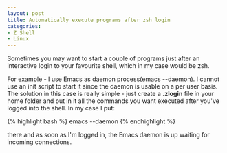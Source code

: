 ```yaml
---
layout: post
title: Automatically execute programs after zsh login
categories:
- Z Shell
- Linux
---
```


Sometimes you may want to start a couple of programs just after an
interactive login to your favourite shell, which in my case would be
zsh. 

For example - I use Emacs as daemon process(emacs --daemon). I cannot use an init
script to start it since the daemon is usable on a per user basis. The
solution in this case is really simple - just create a **.zlogin** file in
your home folder and put in it all the commands you want executed
after you've logged into the shell. In my case I put:

{% highlight bash %}
emacs --daemon
{% endhighlight %}

there and as soon as I'm logged in, the Emacs daemon is up waiting for
incoming connections.
